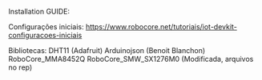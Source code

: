 Installation GUIDE:

Configurações iniciais:
	https://www.robocore.net/tutoriais/iot-devkit-configuracoes-iniciais

Bibliotecas:
	DHT11 (Adafruit)
	Arduinojson (Benoit Blanchon)
	RoboCore_MMA8452Q
	RoboCore_SMW_SX1276M0 (Modificada, arquivos no rep)